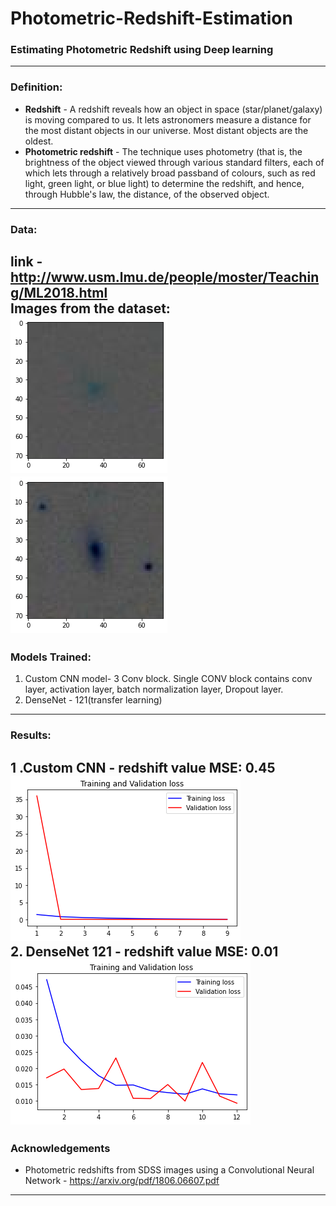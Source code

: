 # Photometric-Redshift-Estimation
### Estimating Photometric Redshift using Deep learning
---
### Definition:
* **Redshift** - A redshift reveals how an object in space (star/planet/galaxy) is moving compared to us. It lets astronomers measure a distance for the most distant objects in our universe. Most distant objects are the oldest.
* **Photometric redshift** - The technique uses photometry (that is, the brightness of the object viewed through various standard filters, each of which lets through a relatively broad passband of colours, such as red light, green light, or blue light) to determine the redshift, and hence, through Hubble's law, the distance, of the observed object.

---
### Data:
link - http://www.usm.lmu.de/people/moster/Teaching/ML2018.html
<br>
Images from the dataset:
<br>
![](images/img1.png)
<br>
![](images/img2.png)
---
### Models Trained:
1. Custom CNN model- 3 Conv block. Single CONV block contains conv layer, activation layer, batch normalization layer, Dropout layer.
2.  DenseNet - 121(transfer learning)
---
### Results:

1 .Custom CNN - redshift value MSE: 0.45
<br>
![](Results/loss_redshift_cnn.png)
<br>
2. DenseNet 121 - redshift value MSE: 0.01
<br>
![](Results/loss_redshift_densenet.png)
---
### Acknowledgements
- Photometric redshifts from SDSS images using a Convolutional
Neural Network -  https://arxiv.org/pdf/1806.06607.pdf
---
